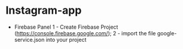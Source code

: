 # Instagram-app

 - Firebase Panel
1 - Create Firebase Project (https://console.firebase.google.com/);
2 - import the file google-service.json into your project

